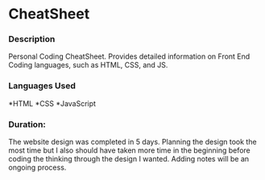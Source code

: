 # CheatSheet

### Description
Personal Coding CheatSheet. Provides detailed information on Front End Coding languages, such as HTML, CSS, and JS.

### Languages Used 
  *HTML
  *CSS
  *JavaScript


### Duration:
The website design was completed in 5 days. Planning the design took the most time but I also should have taken more time in 
the beginning before coding the thinking through the design I wanted. Adding notes will be an ongoing process. 
